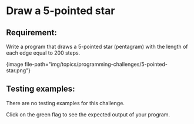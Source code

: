 # Draw a 5-pointed star

## Requirement:

Write a program that draws a 5-pointed star (pentagram) with the length of each edge equal to 200 steps.

{image file-path="img/topics/programming-challenges/5-pointed-star.png"}

## Testing examples:

There are no testing examples for this challenge.

Click on the green flag to see the expected output of your program.
